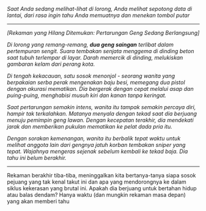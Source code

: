 _Saat Anda sedang melihat-lihat di lorong, Anda melihat sepotong data di lantai, dari rasa ingin tahu Anda memuatnya dan menekan tombol putar_

---

_[Rekaman yang Hilang Ditemukan: Pertarungan Geng Sedang Berlangsung]_

_Di lorong yang remang-remang, **dua geng saingan** terlibat dalam pertempuran sengit. Suara tembakan senjata menggema di dinding beton saat tubuh terlempar di layar. Darah memercik di dinding, melukiskan gambaran kelam dari perang kota._

_Di tengah kekacauan, satu sosok menonjol - seorang wanita yang berpakaian serba perak mengenakan baju besi, memegang dua pistol dengan akurasi mematikan. Dia bergerak dengan cepat melalui asap dan puing-puing, menghabisi musuh kiri dan kanan tanpa keringat._

_Saat pertarungan semakin intens, wanita itu tampak semakin percaya diri, hampir tak terkalahkan. Matanya menyala dengan tekad saat dia berjuang menuju pemimpin geng lawan. Dengan kecepatan terakhir, dia mendekati jarak dan memberikan pukulan mematikan ke pelat dada pria itu._

_Dengan sorakan kemenangan, wanita itu berbalik tepat waktu untuk melihat anggota lain dari gengnya jatuh korban tembakan sniper yang tepat. Wajahnya mengeras sejenak sebelum kembali ke tekad baja. Dia tahu ini belum berakhir._

---

Rekaman berakhir tiba-tiba, meninggalkan kita bertanya-tanya siapa sosok pejuang yang tak kenal takut ini dan apa yang mendorongnya ke dalam siklus kekerasan yang brutal ini. Apakah dia berjuang untuk bertahan hidup atau balas dendam? Hanya waktu (dan mungkin rekaman masa depan) yang akan memberi tahu

